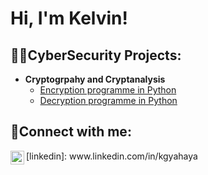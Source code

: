 <h1>Hi, I'm Kelvin!</h1>

<h2>👨‍💻CyberSecurity Projects: </h2>

- <b>Cryptogrpahy and Cryptanalysis</b>
  - [Encryption programme in Python](https://github.com/joshmadakor1/Algorithms-Practice)
  - [Decryption programme in Python](https://github.com/joshmadakor1/Algorithms-Practice)


<h2>🤳Connect with me: </h2>
<img align="left" alt="jogamel | LinkedIn" width="22px" src="https://cdn.jsdelivr.net/npm/simple-icons@v3/icons/linkedin.svg" />
[linkedin]: www.linkedin.com/in/kgyahaya
